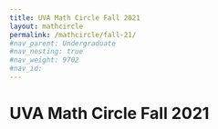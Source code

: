 ```yaml
---
title: UVA Math Circle Fall 2021
layout: mathcircle
permalink: /mathcircle/fall-21/
#nav_parent: Undergraduate
#nav_nesting: true
#nav_weight: 9702
#nav_id: 
---
```


# UVA Math Circle Fall 2021

